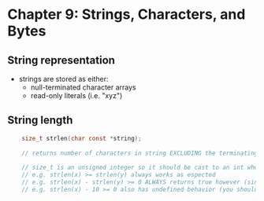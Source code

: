 # Chapter 9: Strings, Characters, and Bytes

## String representation

- strings are stored as either:
  - null-terminated character arrays
  - read-only literals (i.e. "xyz")

## String length

```C
    size_t strlen(char const *string);
    
    // returns number of characters in string EXCLUDING the terminating NULL
    
    // size_t is an unsigned integer so it should be cast to an int when using strlen's return value
    // e.g. strlen(x) >= strlen(y) always works as espected
    // e.g. strlen(x) - strlen(y) >= 0 ALWAYS returns true however (since unsigned ints cannot be negative)
    // e.g. strlen(x) - 10 >= 0 also has undefined behavior (you shouldn't mix signed and unsigned integers)
```
